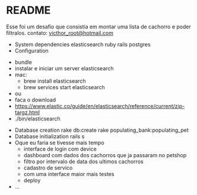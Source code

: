 # README
Esse foi um desafio que consistia em montar uma lista de cachorro e poder filtralos.
contato: victhor_root@hotmail.com

* System dependencies
  elasticsearch
  ruby
  rails
  postgres
* Configuration
- bundle
- instalar e iniciar um server elasticsearch
- mac:
  - brew install elasticsearch
  - brew services start elasticsearch
- ou
- faca o download
- https://www.elastic.co/guide/en/elasticsearch/reference/current/zip-targz.html
- ./bin/elasticsearch
* Database creation
  rake db:create rake populating_bank:populating_pet
* Database initialization
  rails s
* Oque eu faria se tivesse mais tempo
  - interface de login com device
  - dashboard com dados dos cachorros que ja passaram no petshop
  - filtro por intervalo de data dos ultimos cachorros
  - cadastro de servico
  - com uma interface maior mais testes
  - deploy
* ...
